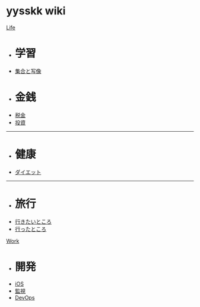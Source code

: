 # yysskk wiki

[Life]()

  -  # 学習
  - [集合と写像](pages/life/learning/sets_and_maps.md)
  - # 金銭
  - [税金](pages/life/money/tax.md)
  - [投資](pages/life/money/investment.md)
  - - - -
  - # 健康
  - [ダイエット](pages/life/health/diet.md)
  - - - -
  - # 旅行
  - [行きたいところ](pages/life/travel/want_to_travel.md)
  - [行ったところ](pages/life/travel/already_travel.md)

[Work]()

  - # 開発
  - [iOS](pages/work/development/ios.md)
  - [監視](pages/work/development/monitoring.md)
  - [DevOps](pages/work/development/devops.md)
